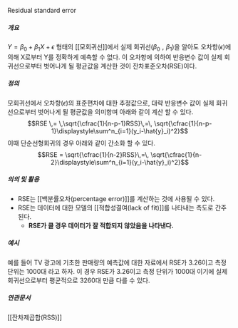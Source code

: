 Residual standard error
##### 개요
$Y=\beta_0 + \beta_1X + \epsilon$ 형태의 [[모회귀선]]에서 실제 회귀선($\beta_0\,\,,\,\,\beta_1$)을 알아도 오차항($\epsilon$)에 의해 X로부터 Y를 정확하게 예측할 수 없다. 이 오차항에 의하여 반응변수 값이 실제 회귀선으로부터 벗어나게 될 평균값을 계산한 것이 잔차표준오차(RSE)이다.

##### 정의
모회귀선에서 오차항($\epsilon$)의 표준편차에 대한 추정값으로, 대략 반응변수 값이 실제 회귀선으로부터 벗어나게 될 평균값을 의미항며 아래와 같이 계산 할 수 있다. 
$$RSE \,= \,\sqrt{\cfrac{1}{n-p-1}RSS}\,=\,
\sqrt{\cfrac{1}{n-p-1}\displaystyle\sum^n_{i=1}(y_i-\hat{y}_i)^2}$$
이때 단순선형회귀의 경우 아래와 같이 간소화 할 수 있다.
$$RSE = \sqrt{\cfrac{1}{n-2}RSS}\,=\,
\sqrt{\cfrac{1}{n-2}\displaystyle\sum^n_{i=1}(y_i-\hat{y}_i)^2}$$
##### 의의 및 활용
* RSE는 [[백분률오차(percentage error)]]를 계산하는 것에 사용될 수 있다.
* RSE는 데이터에 대한 모델의 [[적합성결여(lack of fit)]]를 나타내는 측도로 간주된다. 
	* **RSE가 클 경우 데이터가 잘 적합되지 않았음을 나타낸다.** 


##### 예시
예를 들어 TV 광고에 기초한 판매량의 예측값에 대한 자료에서 RSE가 3.26이고 측정 단위는 1000대 라고 하자.
이 경우 RSE가 3.26이고 측정 단위가 1000대 이기에 실제 회귀선으로부터 평균적으로 3260대 만큼 다를 수 있다.

##### 연관문서
[[잔차제곱합(RSS)]]